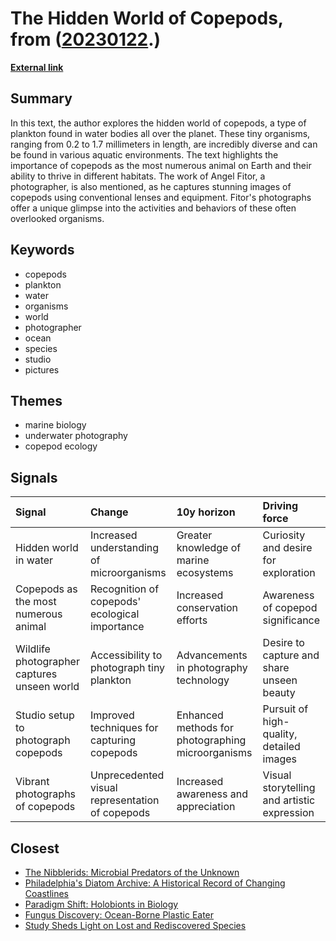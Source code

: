 # __The Hidden World of Copepods__, from ([20230122](https://kghosh.substack.com/p/20230122).)

__[External link](https://www.smithsonianmag.com/science-nature/these-gorgeous-photos-capture-life-inside-drop-seawater-180981297/)__



## Summary

In this text, the author explores the hidden world of copepods, a type of plankton found in water bodies all over the planet. These tiny organisms, ranging from 0.2 to 1.7 millimeters in length, are incredibly diverse and can be found in various aquatic environments. The text highlights the importance of copepods as the most numerous animal on Earth and their ability to thrive in different habitats. The work of Angel Fitor, a photographer, is also mentioned, as he captures stunning images of copepods using conventional lenses and equipment. Fitor's photographs offer a unique glimpse into the activities and behaviors of these often overlooked organisms.

## Keywords

* copepods
* plankton
* water
* organisms
* world
* photographer
* ocean
* species
* studio
* pictures

## Themes

* marine biology
* underwater photography
* copepod ecology

## Signals

| Signal                                      | Change                                          | 10y horizon                                       | Driving force                               |
|:--------------------------------------------|:------------------------------------------------|:--------------------------------------------------|:--------------------------------------------|
| Hidden world in water                       | Increased understanding of microorganisms       | Greater knowledge of marine ecosystems            | Curiosity and desire for exploration        |
| Copepods as the most numerous animal        | Recognition of copepods' ecological importance  | Increased conservation efforts                    | Awareness of copepod significance           |
| Wildlife photographer captures unseen world | Accessibility to photograph tiny plankton       | Advancements in photography technology            | Desire to capture and share unseen beauty   |
| Studio setup to photograph copepods         | Improved techniques for capturing copepods      | Enhanced methods for photographing microorganisms | Pursuit of high-quality, detailed images    |
| Vibrant photographs of copepods             | Unprecedented visual representation of copepods | Increased awareness and appreciation              | Visual storytelling and artistic expression |

## Closest

* [The Nibblerids: Microbial Predators of the Unknown](279ad1b21581f6a15ca206621c443c6d)
* [Philadelphia's Diatom Archive: A Historical Record of Changing Coastlines](b846e5d85bd66a60d5b38a9db41233dd)
* [Paradigm Shift: Holobionts in Biology](99e803820e0c09fbc3163a5a26ff49bb)
* [Fungus Discovery: Ocean-Borne Plastic Eater](bc70fd3103590c44b95f146323f8c0d9)
* [Study Sheds Light on Lost and Rediscovered Species](e74f7533443e1f161b145e7f2db450d4)